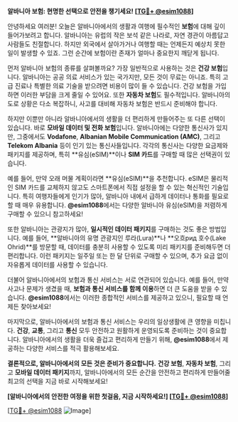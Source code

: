 **알바니아 보험: 현명한 선택으로 안전을 챙기세요! [[TG💪+ @esim1088](https://t.me/s/esim1088)]**

안녕하세요 여러분! 오늘은 알바니아에서의 생활과 여행에 필수적인 **보험**에 대해 깊이 들어가보려고 합니다. 알바니아는 유럽의 작은 보석 같은 나라로, 자연 경관이 아름답고 사람들도 친절합니다. 하지만 외국에서 살아가거나 여행할 때는 언제든지 예상치 못한 일이 발생할 수 있죠. 그런 순간에 보험이란 존재가 얼마나 중요한지 깨닫게 됩니다.

먼저 알바니아 보험의 종류를 살펴볼까요? 가장 일반적으로 사용하는 것은 **건강 보험**입니다. 알바니아는 공공 의료 서비스가 있는 국가지만, 모든 것이 무료는 아니죠. 특히 고급 진료나 특별한 의료 기술을 받으려면 비용이 많이 들 수 있습니다. 건강 보험을 가입하면 이러한 부담을 크게 줄일 수 있어요. 또한 **자동차 보험**도 필수적입니다. 알바니아의 도로 상황은 다소 복잡하니, 사고를 대비해 자동차 보험은 반드시 준비해야 합니다.

하지만 이뿐만 아니라 알바니아에서의 생활을 더 편리하게 만들어주는 또 다른 선택이 있습니다. 바로 **모바일 데이터 및 전화 보험**입니다. 알바니아에는 다양한 통신사가 있지만, 그중에서도 **Vodafone**, **Albanian Mobile Communication (AMC)**, 그리고 **Telekom Albania** 등이 인기 있는 통신사들입니다. 각각의 통신사는 다양한 요금제와 패키지를 제공하며, 특히 **유심(eSIM)**이나 **SIM 카드**를 구매할 때 많은 선택권이 있습니다.

예를 들어, 만약 오래 머물 계획이라면 **유심(eSIM)**을 추천합니다. eSIM은 물리적인 SIM 카드를 교체하지 않고도 스마트폰에서 직접 설정을 할 수 있는 혁신적인 기술입니다. 특히 여행자들에게 인기가 많아, 알바니아 내에서 급하게 데이터나 통화를 필요로 할 때 매우 유용합니다. **@esim1088**에서는 다양한 알바니아 유심(eSIM)을 저렴하게 구매할 수 있으니 참고하세요!

또한 알바니아는 관광지가 많아, **일시적인 데이터 패키지**를 구매하는 것도 좋은 방법입니다. 예를 들어, **알바니아의 유명 관광지인 루라(Lura)**나 **오흐рид 호수(Lake Ohrid)**를 방문할 때, 데이터를 충분히 사용할 수 있도록 미리 패키지를 준비해두면 더 편리합니다. 이런 패키지는 일주일 또는 한 달 단위로 구매할 수 있으며, 추가 요금 없이 자유롭게 데이터를 사용할 수 있습니다.

더불어 알바니아에서의 보험과 통신 서비스는 서로 연관되어 있습니다. 예를 들어, 만약 사고나 문제가 생겼을 때, **보험과 통신 서비스를 함께 이용**하면 더 큰 도움을 받을 수 있습니다. **@esim1088**에서는 이러한 종합적인 서비스를 제공하고 있으니, 필요할 때 언제든 찾아보세요!

마지막으로, 알바니아에서의 보험과 통신 서비스는 우리의 일상생활에 큰 영향을 미칩니다. **건강**, **교통**, 그리고 **통신** 모두 안전하고 원활하게 운영되도록 준비하는 것이 중요합니다. 알바니아에서의 생활을 더욱 즐겁고 편리하게 만들기 위해, **@esim1088**에서 제공하는 다양한 서비스를 적극 활용해보세요.

**결론적으로, 알바니아에서의 모든 것은 준비가 중요합니다.** **건강 보험**, **자동차 보험**, 그리고 **모바일 데이터 패키지**까지, 알바니아에서의 모든 순간을 안전하고 편리하게 만들어줄 최고의 선택을 지금 바로 시작해보세요! 

**[알바니아에서의 안전한 여정을 위한 첫걸음, 지금 시작하세요!] [[TG💪+ @esim1088](https://t.me/s/esim1088)]**

[[TG💪+ @esim1088](https://t.me/s/esim1088) ![Image](https://i.postimg.cc/Y0z9fWf4/image.png)]